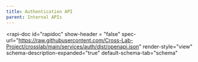 ```yaml
---
title: Authentication API
parent: Internal APIs
---
```

<script type="module" src="https://unpkg.com/rapidoc/dist/rapidoc-min.js"></script>
<rapi-doc id="rapidoc"
  show-header	= "false"
  spec-url="https://raw.githubusercontent.com/Cross-Lab-Project/crosslab/main/services/auth/dist/openapi.json"
  render-style="view"
  schema-description-expanded="true"
  default-schema-tab="schema"
>
</rapi-doc>
<script>
  document.getElementById("rapidoc").addEventListener("spec-loaded", ()=>{
    document.getElementById("rapidoc").scrollTo(window.location.hash.substr(1))
  });
</script>
